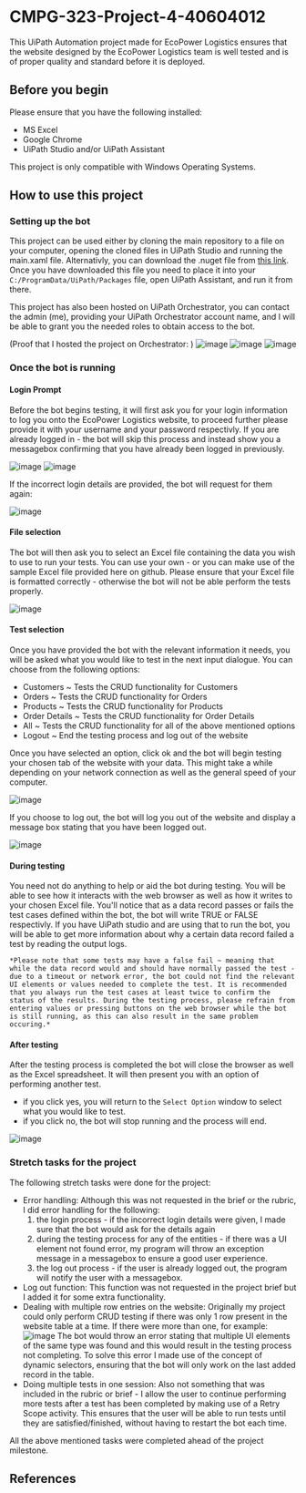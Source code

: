 # CMPG-323-Project-4-40604012

This UiPath Automation project made for EcoPower Logistics ensures that the website designed by the EcoPower Logistics team is well tested and is of proper quality and standard before it is deployed.

## Before you begin
Please ensure that you have the following installed:
- MS Excel
- Google Chrome
- UiPath Studio and/or UiPath Assistant

This project is only compatible with Windows Operating Systems.

## How to use this project
### Setting up the bot
This project can be used either by cloning the main repository to a file on your computer, opening the cloned files in UiPath Studio and running the main.xaml file. Alternativly, you can download the .nuget file from [this link](https://drive.google.com/file/d/1IM4v-yGRKm1j9iOHmTC9kHT79gcTyqih/view?usp=sharing). Once you have downloaded this file you need to place it into your ```C:/ProgramData/UiPath/Packages``` file, open UiPath Assistant, and run it from there.

This project has also been hosted on UiPath Orchestrator, you can contact the admin (me), providing your UiPath Orchestrator account name, and I will be able to grant you the needed roles to obtain access to the bot.

(Proof that I hosted the project on Orchestrator: )
![image](https://github.com/lvdv4j/CMPG-323-Project-4-40604012/assets/104925498/80a6c6aa-d600-4c56-ad7d-15af8d3a12d3)
![image](https://github.com/lvdv4j/CMPG-323-Project-4-40604012/assets/104925498/006f7282-b442-43f9-bacd-c6a4f6165d2a)
![image](https://github.com/lvdv4j/CMPG-323-Project-4-40604012/assets/104925498/3772e865-49be-4e71-bfa4-e787f74def72)

### Once the bot is running
#### Login Prompt
Before the bot begins testing, it will first ask you for your login information to log you onto the EcoPower Logistics website, to proceed further please provide it with your username and your password respectivly. If you are already logged in - the bot will skip this process and instead show you a messagebox confirming that you have already been logged in previously.

![image](https://github.com/lvdv4j/CMPG-323-Project-4-40604012/assets/104925498/4a70e443-a9ef-4cd8-8321-7e30e48c0257)
![image](https://github.com/lvdv4j/CMPG-323-Project-4-40604012/assets/104925498/47433f98-24d5-4b5e-b1a6-f1a6fd233879)

If the incorrect login details are provided, the bot will request for them again:

![image](https://github.com/lvdv4j/CMPG-323-Project-4-40604012/assets/104925498/f1b79667-8edc-460a-8487-69fea506ddcf)

#### File selection
The bot will then ask you to select an Excel file containing the data you wish to use to run your tests. You can use your own - or you can make use of the sample Excel file provided here on github. Please ensure that your Excel file is formatted correctly - otherwise the bot will not be able perform the tests properly.

![image](https://github.com/lvdv4j/CMPG-323-Project-4-40604012/assets/104925498/3f525b45-78a2-4183-8869-670ff8750da0)

#### Test selection
Once you have provided the bot with the relevant information it needs, you will be asked what you would like to test in the next input dialogue. 
You can choose from the following options:
- Customers ~ Tests the CRUD functionality for Customers
- Orders ~ Tests the CRUD functionality for Orders
- Products ~ Tests the CRUD functionality for Products
- Order Details ~ Tests the CRUD functionality for Order Details
- All ~ Tests the CRUD functionality for all of the above mentioned options
- Logout ~ End the testing process and log out of the website

Once you have selected an option, click ok and the bot will begin testing your chosen tab of the website with your data. This might take a while depending on your network connection as well as the general speed of your computer.

![image](https://github.com/lvdv4j/CMPG-323-Project-4-40604012/assets/104925498/074047a3-ff95-484e-930a-33c909ff366a)

If you choose to log out, the bot will log you out of the website and display a message box stating that you have been logged out.

![image](https://github.com/lvdv4j/CMPG-323-Project-4-40604012/assets/104925498/cee30e83-6328-43bc-83ab-8e9a0a4c1e1f)

#### During testing
You need not do anything to help or aid the bot during testing. You will be able to see how it interacts with the web browser as well as how it writes to your chosen Excel file. You'll notice that as a data record passes or fails the test cases defined within the bot, the bot will write TRUE or FALSE respectivly. If you have UiPath studio and are using that to run the bot, you will be able to get more information about why a certain data record failed a test by reading the output logs. 

``` *Please note that some tests may have a false fail ~ meaning that while the data record would and should have normally passed the test - due to a timeout or network error, the bot could not find the relevant UI elements or values needed to complete the test. It is recommended that you always run the test cases at least twice to confirm the status of the results. During the testing process, please refrain from entering values or pressing buttons on the web browser while the bot is still running, as this can also result in the same problem occuring.* ```

#### After testing
After the testing process is completed the bot will close the browser as well as the Excel spreadsheet. It will then present you with an option of performing another test. 
- if you click yes, you will return to the ```Select Option``` window to select what you would like to test.
- if you click no, the bot will stop running and the process will end.

![image](https://github.com/lvdv4j/CMPG-323-Project-4-40604012/assets/104925498/3f4a3fb1-7dba-4f74-b00a-f465423551c5)

### Stretch tasks for the project
The following stretch tasks were done for the project:
- Error handling: Although this was not requested in the brief or the rubric, I did error handling for the following:
  1. the login process - if the incorrect login details were given, I made sure that the bot would ask for the details again
  2. during the testing process for any of the entities - if there was a UI element not found error, my program will throw an exception message in a messagebox to ensure a good user experience.
  3. the log out process - if the user is already logged out, the program will notify the user with a messagebox.
- Log out function: This function was not requested in the project brief but I added it for some extra functionality.
- Dealing with multiple row entries on the website: Originally my project could only perform CRUD testing if there was only 1 row present in the website table at a time. If there were more than one, for example: ![image](https://github.com/lvdv4j/CMPG-323-Project-4-40604012/assets/104925498/a2954813-970a-4056-8210-cb8477d80a38)
 The bot would throw an error stating that multiple UI elements of the same type was found and this would result in the testing process not completing. To solve this error I made use of the concept of dynamic selectors, ensuring that the bot will only work on the last added record in the table.
- Doing multiple tests in one session: Also not something that was included in the rubric or brief - I allow the user to continue performing more tests after a test has been completed by making use of a Retry Scope activity. This ensures that the user will be able to run tests until they are satisfied/finished, without having to restart the bot each time.   

All the above mentioned tasks were completed ahead of the project milestone.

## References
